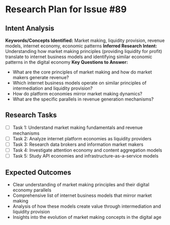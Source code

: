 # Research Plan for Issue #89

## Intent Analysis
**Keywords/Concepts Identified:** Market making, liquidity provision, revenue models, internet economy, economic patterns
**Inferred Research Intent:** Understanding how market making principles (providing liquidity for profit) translate to internet business models and identifying similar economic patterns in the digital economy
**Key Questions to Answer:** 
- What are the core principles of market making and how do market makers generate revenue?
- Which internet business models operate on similar principles of intermediation and liquidity provision?
- How do platform economies mirror market making dynamics?
- What are the specific parallels in revenue generation mechanisms?

## Research Tasks
- [ ] Task 1: Understand market making fundamentals and revenue mechanisms
- [ ] Task 2: Analyze internet platform economies as liquidity providers
- [ ] Task 3: Research data brokers and information market makers
- [ ] Task 4: Investigate attention economy and content aggregation models
- [ ] Task 5: Study API economies and infrastructure-as-a-service models

## Expected Outcomes
- Clear understanding of market making principles and their digital economy parallels
- Comprehensive list of internet business models that mirror market making
- Analysis of how these models create value through intermediation and liquidity provision
- Insights into the evolution of market making concepts in the digital age